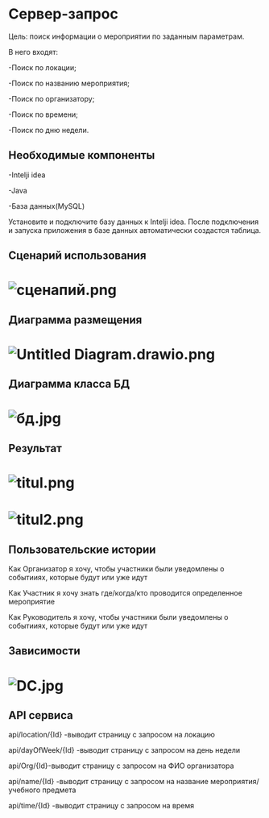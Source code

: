 
# Сервер-запрос
Цель: поиск информации о мероприятии по заданным параметрам.

В него входят:

-Поиск по локации;

-Поиск по названию мероприятия;

-Поиск по организатору;

-Поиск по времени;

-Поиск по дню недели.

## Необходимые компоненты

-Intelji idea

-Java

-База данных(MySQL)

Установите и подключите базу данных к Intelji idea. После подключения и запуска приложения в базе данных автоматически создастся таблица.

## Сценарий использования
# ![сценапий.png](https://github.com/Lyana2021/CampusIndoorLocation/blob/main/Planer/%D1%81%D1%86%D0%B5%D0%BD%D0%B0%D0%BF%D0%B8%D0%B9.png)


## Диаграмма размещения
# ![Untitled Diagram.drawio.png](https://github.com/Lyana2021/CampusIndoorLocation/blob/main/Planer/Untitled%20Diagram.drawio.png)


## Диаграмма класса БД
# ![бд.jpg](https://github.com/Lyana2021/CampusIndoorLocation/blob/main/Planer/titul.png)

## Результат
# ![titul.png](https://github.com/Lyana2021/CampusIndoorLocation/blob/main/Planer/titul.png)

# ![titul2.png](https://github.com/Lyana2021/CampusIndoorLocation/blob/main/Planer/titul2.png)

## Пользовательские истории

Как Организатор я хочу, чтобы участники были уведомлены о событииях, которые будут или уже идут

Как Участник  я хочу знать где/когда/кто проводится определенное мероприятие

Как Руководитель я хочу, чтобы участники были уведомлены о событииях, которые будут или уже идут

## Зависимости
# ![DC.jpg](https://github.com/Lyana2021/CampusIndoorLocation/blob/main/Planer/DC.jpg)



## API сервиса

api/location/{Id} -выводит страницу с запросом на локацию

api/dayOfWeek/{Id} -выводит страницу с запросом на день недели

api/Org/{Id}-выводит  страницу с запросом на ФИО организатора

api/name/{Id} -выводит страницу с запросом на название мероприятия/учебного предмета

api/time/{Id} -выводит страницу с запросом на время



